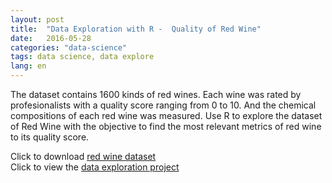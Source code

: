 ```yaml
---  
layout: post
title:  "Data Exploration with R -  Quality of Red Wine"
date:   2016-05-28
categories: "data-science"
tags: data science, data explore
lang: en
---
```

<p>The dataset contains 1600 kinds of red wines. Each wine was rated by profesionalists with a quality score ranging from 0 to 10. And the chemical compositions of each red wine was measured. Use R to explore the dataset of Red Wine with the objective to find the most relevant metrics of red wine to its quality score.
</p>

Click to download [red wine dataset](/data/wineQualityReds.csv)<br>
Click to view the [data exploration project](/data-science/data-exploration-project-1.html)
